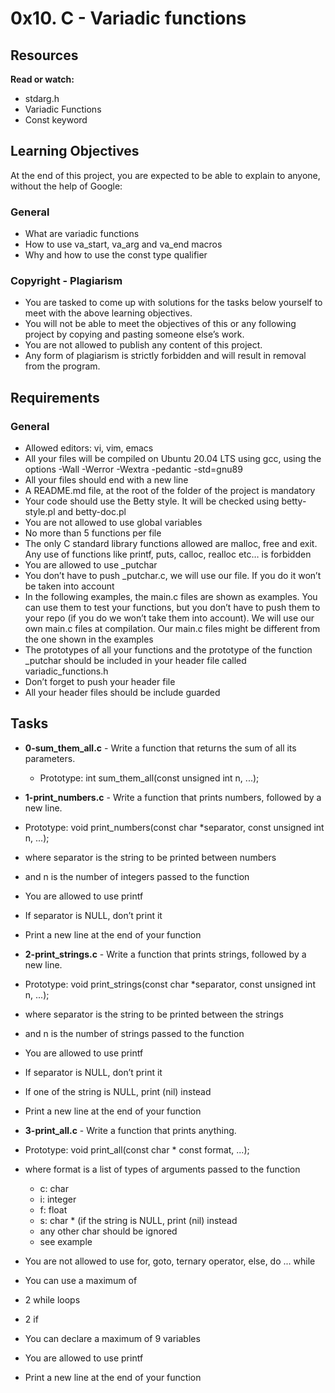 # 0x10. C - Variadic functions

## Resources

**Read or watch:**

- stdarg.h
- Variadic Functions
- Const keyword

## Learning Objectives

At the end of this project, you are expected to be able to explain to anyone, without the help of Google:

### General

- What are variadic functions
- How to use va_start, va_arg and va_end macros
- Why and how to use the const type qualifier

### Copyright - Plagiarism

- You are tasked to come up with solutions for the tasks below yourself to meet with the above learning objectives.
- You will not be able to meet the objectives of this or any following project by copying and pasting someone else’s work.
- You are not allowed to publish any content of this project.
- Any form of plagiarism is strictly forbidden and will result in removal from the program.

## Requirements

### General

- Allowed editors: vi, vim, emacs
- All your files will be compiled on Ubuntu 20.04 LTS using gcc, using the options -Wall -Werror -Wextra -pedantic -std=gnu89
- All your files should end with a new line
- A README.md file, at the root of the folder of the project is mandatory
- Your code should use the Betty style. It will be checked using betty-style.pl and betty-doc.pl
- You are not allowed to use global variables
- No more than 5 functions per file
- The only C standard library functions allowed are malloc, free and exit. Any use of functions like printf, puts, calloc, realloc etc… is forbidden
- You are allowed to use _putchar
- You don’t have to push _putchar.c, we will use our file. If you do it won’t be taken into account
- In the following examples, the main.c files are shown as examples. You can use them to test your functions, but you don’t have to push them to your repo (if you do we won’t take them into account). We will use our own main.c files at compilation. Our main.c files might be different from the one shown in the examples
- The prototypes of all your functions and the prototype of the function _putchar should be included in your header file called variadic_functions.h
- Don’t forget to push your header file
- All your header files should be include guarded

## Tasks

- **0-sum_them_all.c** - Write a function that returns the sum of all its parameters.
  - Prototype: int sum_them_all(const unsigned int n, ...);

- **1-print_numbers.c** - Write a function that prints numbers, followed by a new line.
- Prototype: void print_numbers(const char *separator, const unsigned int n, ...);
- where separator is the string to be printed between numbers
- and n is the number of integers passed to the function
- You are allowed to use printf
- If separator is NULL, don’t print it
- Print a new line at the end of your function

- **2-print_strings.c** - Write a function that prints strings, followed by a new line.
- Prototype: void print_strings(const char *separator, const unsigned int n, ...);
- where separator is the string to be printed between the strings
- and n is the number of strings passed to the function
- You are allowed to use printf
- If separator is NULL, don’t print it
- If one of the string is NULL, print (nil) instead
- Print a new line at the end of your function

- **3-print_all.c** - Write a function that prints anything.
- Prototype: void print_all(const char * const format, ...);
- where format is a list of types of arguments passed to the function
  - c: char
  - i: integer
  - f: float
  - s: char * (if the string is NULL, print (nil) instead
  - any other char should be ignored
  - see example
- You are not allowed to use for, goto, ternary operator, else, do ... while
- You can use a maximum of
- 2 while loops
- 2 if
- You can declare a maximum of 9 variables
- You are allowed to use printf
- Print a new line at the end of your function